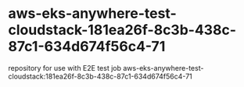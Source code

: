 # aws-eks-anywhere-test-cloudstack-181ea26f-8c3b-438c-87c1-634d674f56c4-71
repository for use with E2E test job aws-eks-anywhere-test-cloudstack:181ea26f-8c3b-438c-87c1-634d674f56c4-71
